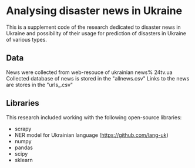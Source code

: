# Analysing disaster news in Ukraine

This is a supplement code of the research dedicated to disaster news in Ukraine and possibility of their usage for prediction of disasters in Ukraine of various types.


## Data

News were collected from web-resouce of ukrainian news% 24tv.ua
Collected database of news is stored in the "allnews.csv"
Links to the news are stores in the  "urls_.csv"


## Libraries

This research included working with the following open-source libraries:
- scrapy
- NER model for Ukrainian language (https://github.com/lang-uk)
- numpy
- pandas
- scipy
- sklearn



